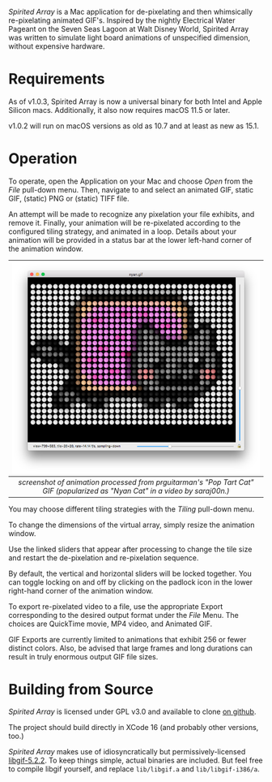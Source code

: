 _Spirited Array_ is a Mac application for de-pixelating and then whimsically re-pixelating animated GIF's. Inspired by the nightly Electrical Water Pageant on the Seven Seas Lagoon at Walt Disney World, Spirited Array was written to simulate light board animations of unspecified dimension, without expensive hardware.

# Requirements

As of v1.0.3, Spirited Array is now a universal binary for both Intel and Apple Silicon macs. Additionally, it also now requires macOS 11.5 or later.

v1.0.2 will run on macOS versions as old as 10.7 and at least as new as 15.1.

# Operation

To operate, open the Application on your Mac and choose _Open_ from the _File_ pull-down menu. Then, navigate to and select an animated GIF, static GIF, (static) PNG or (static) TIFF file.

An attempt will be made to recognize any pixelation your file exhibits, and remove it. Finally, your animation will be re-pixelated according to the configured tiling strategy, and animated in a loop. Details about your animation will be provided in a status bar at the lower left-hand corner of the animation window.

| ![](docs/animation_window.png) | 
|:--:| 
| _screenshot of animation processed from prguitarman's "Pop Tart Cat" GIF (popularized as "Nyan Cat" in a video by saraj00n.)_ |

You may choose different tiling strategies with the _Tiling_ pull-down menu.

To change the dimensions of the virtual array, simply resize the animation window.

Use the linked sliders that appear after processing to change the tile size and restart the de-pixelation and re-pixelation sequence.

By default, the vertical and horizontal sliders will be locked together. You can toggle locking on and off by clicking on the padlock icon in the lower right-hand corner of the animation window.

To export re-pixelated video to a file, use the appropriate Export corresponding to the desired output format under the _File_ Menu. The choices are QuickTime movie, MP4 video, and Animated GIF.

GIF Exports are currently limited to animations that exhibit 256 or fewer distinct colors. Also, be advised that large frames and long durations can result in truly enormous output GIF file sizes.

# Building from Source

_Spirited Array_ is licensed under GPL v3.0 and available to clone [on github](https://github.com/dhorlick/spirited_array).

The project should build directly in XCode 16 (and probably other versions, too.)

_Spirited Array_ makes use of idiosyncratically but permissively-licensed [libgif-5.2.2](https://sourceforge.net/projects/giflib/). To keep things simple, actual binaries are included. But feel free to compile libgif yourself, and replace `lib/libgif.a` and `lib/libgif-i386/a`.

